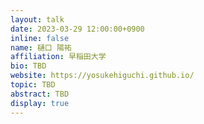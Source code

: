 ```yaml
---
layout: talk
date: 2023-03-29 12:00:00+0900
inline: false
name: 樋口 陽祐
affiliation: 早稲田大学
bio: TBD
website: https://yosukehiguchi.github.io/
topic: TBD
abstract: TBD
display: true
---
```


